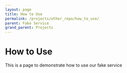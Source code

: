```yaml
---
layout: page
title: How to Use
permalink: /projects/other_repo/how_to_use/
parent: Fake Service
grand_parent: Projects
---
```

# How to Use
This is a page to demonstrate how to use our fake service
